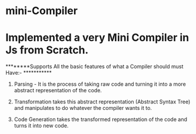 # mini-Compiler

# Implemented a very Mini Compiler in Js from Scratch.

********Supports All the basic features of what a Compiler should must Have:- ***********

1. Parsing - It is the process of taking raw code and turning it into a more abstract
   representation of the code.

2. Transformation takes this abstract representation (Abstract Syntax Tree) and manipulates to do
   whatever the compiler wants it to.
    
3. Code Generation takes the transformed representation of the code and
   turns it into new code.
